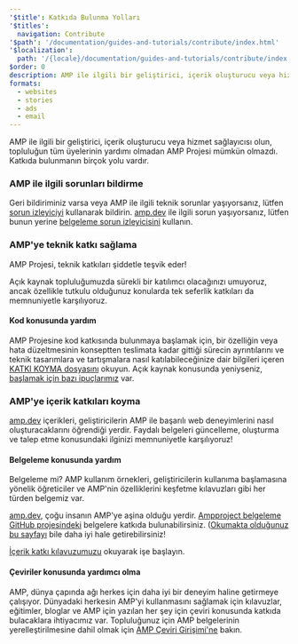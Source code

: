 ```yaml
---
'$title': Katkıda Bulunma Yolları
'$titles':
  navigation: Contribute
'$path': '/documentation/guides-and-tutorials/contribute/index.html'
'$localization':
  path: '/{locale}/documentation/guides-and-tutorials/contribute/index.html'
$order: 0
description: AMP ile ilgili bir geliştirici, içerik oluşturucu veya hizmet sağlayıcısı olun, topluluğun tüm üyelerinin yardımı olmadan AMP Projesi mümkün olmazdı.
formats:
  - websites
  - stories
  - ads
  - email
---
```


AMP ile ilgili bir geliştirici, içerik oluşturucu veya hizmet sağlayıcısı olun, topluluğun tüm üyelerinin yardımı olmadan AMP Projesi mümkün olmazdı. Katkıda bulunmanın birçok yolu vardır.

### AMP ile ilgili sorunları bildirme

Geri bildiriminiz varsa veya AMP ile ilgili teknik sorunlar yaşıyorsanız, lütfen [sorun izleyiciyi](https://github.com/ampproject/amphtml/issues) kullanarak bildirin. [amp.dev](https://amp.dev) ile ilgili sorun yaşıyorsanız, lütfen bunun yerine [belgeleme sorun izleyicisini](https://github.com/ampproject/docs/issues) kullanın.

### AMP'ye teknik katkı sağlama

AMP Projesi, teknik katkıları şiddetle teşvik eder!

Açık kaynak topluluğumuzda sürekli bir katılımcı olacağınızı umuyoruz, ancak özellikle tutkulu olduğunuz konularda tek seferlik katkıları da memnuniyetle karşılıyoruz.

#### Kod konusunda yardım

AMP Projesine kod katkısında bulunmaya başlamak için, bir özelliğin veya hata düzeltmesinin konseptten teslimata kadar gittiği sürecin ayrıntılarını ve teknik tasarımlara ve tartışmalara nasıl katılabileceğinize dair bilgileri içeren [KATKI KOYMA dosyasını](https://github.com/ampproject/amphtml/blob/main/docs/contributing.md) okuyun. Açık kaynak konusunda yeniyseniz, [başlamak için bazı ipuçlarımız](https://github.com/ampproject/amphtml/blob/main/docs/contributing.md#contributing-code) var.

### AMP'ye içerik katkıları koyma

[amp.dev](https://amp.dev) içerikleri, geliştiricilerin AMP ile başarılı web deneyimlerini nasıl oluşturacaklarını öğrendiği yerdir. Faydalı belgeleri güncelleme, oluşturma ve talep etme konusundaki ilginizi memnuniyetle karşılıyoruz!

#### Belgeleme konusunda yardım

Belgeleme mi? AMP kullanım örnekleri, geliştiricilerin kullanıma başlamasına yönelik öğreticiler ve AMP'nin özelliklerini keşfetme kılavuzları gibi her türden belgemiz var.

[amp.dev](https://amp.dev), çoğu insanın AMP'ye aşina olduğu yerdir. [Ampproject belgeleme GitHub projesindeki](https://github.com/ampproject/docs) belgelere katkıda bulunabilirsiniz. ([Okumakta olduğunuz bu sayfayı](https://github.com/ampproject/docs/blob/master/content/docs/contribute/contribute.md) bile daha iyi hale getirebilirsiniz!

[İçerik katkı kılavuzumuzu](contribute-documentation/index.md?format=websites) okuyarak işe başlayın.

#### Çeviriler konusunda yardımcı olma

AMP, dünya çapında ağı herkes için daha iyi bir deneyim haline getirmeye çalışıyor. Dünyadaki herkesin AMP'yi kullanmasını sağlamak için kılavuzlar, eğitimler, bloglar ve AMP için yazılan her şey için çeviri konusunda katkıda bulacaklara ihtiyacımız var. Topluluğunuz için AMP belgelerinin yerelleştirilmesine dahil olmak için [AMP Çeviri Girişimi'ne](translations/?format=websites) bakın.
